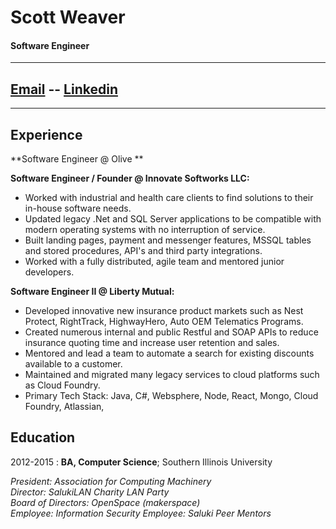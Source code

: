 # Scott Weaver

#### Software Engineer

---

## [Email](mailto:scott@weaverscott.com) -- [Linkedin](https://linkedin.com/in/scottweaverdev)

---

## Experience

**Software Engineer @ Olive **

**Software Engineer / Founder @ Innovate Softworks LLC:**

- Worked with industrial and health care clients to find solutions to their in-house software needs.
- Updated legacy .Net and SQL Server applications to be compatible with modern operating systems with no interruption of service.
- Built landing pages, payment and messenger features, MSSQL tables and stored procedures, API's and third party integrations.
- Worked with a fully distributed, agile team and mentored junior developers.

**Software Engineer II @ Liberty Mutual:**

- Developed innovative new insurance product markets such as Nest Protect, RightTrack, HighwayHero, Auto OEM Telematics Programs.
- Created numerous internal and public Restful and SOAP APIs to reduce insurance quoting time and increase user retention and sales.
- Mentored and lead a team to automate a search for existing discounts available to a customer.
- Maintained and migrated many legacy services to cloud platforms such as Cloud Foundry.
- Primary Tech Stack: Java, C#, Websphere, Node, React, Mongo, Cloud Foundry, Atlassian,

## Education

2012-2015
: **BA, Computer Science**; Southern Illinois University

_President: Association for Computing Machinery_  
 _Director: SalukiLAN Charity LAN Party_  
 _Board of Directors: OpenSpace (makerspace)_  
 _Employee: Information Security_
_Employee: Saluki Peer Mentors_
